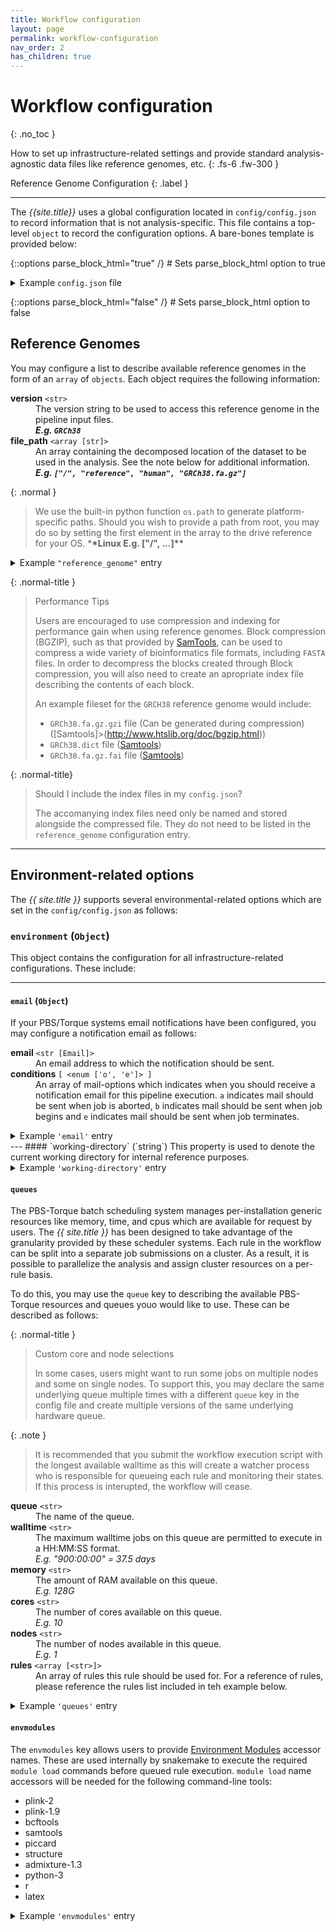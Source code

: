 ```yaml
---
title: Workflow configuration
layout: page
permalink: workflow-configuration
nav_order: 2
has_children: true
---
```


# Workflow configuration
{: .no_toc }

How to set up infrastructure-related settings and provide standard analysis-agnostic data files like reference genomes, etc.
{: .fs-6 .fw-300 }

Reference Genome Configuration
{: .label }

---

The <i>{{site.title}}</i> uses a global configuration located in `config/config.json` to record information that is not analysis-specific. This file contains a top-level `object` to record the configuration options. A bare-bones template is provided below:

{::options parse_block_html="true" /}  # Sets parse_block_html option to true

<details>
  <summary class="text-delta">
    Example <code>config.json</code> file
  </summary>

  <div markdown="1">

    ```json
    {
        "reference-genomes": [
            {
                "version": "GRCh38",
                "file_path": [
                    "/",
                    "path",
                    "to",
                    "my",
                    "copy",
                    "of",
                    "GRCh38.fa.gz"
                ]
            }
        ],
        "environment": {
            "email": {
                "address": "jane.doe@tuks.co.za",
                "conditions": [
                    "o",
                    "e"
                ]
            },
            "working-directory": "/path/to/my/working/directory/",
            "queues": [
                {
                    "queue": "long",
                    "walltime": "900:00:00",
                    "memory": "128G",
                    "cores": "10",
                    "nodes": "1",
                    "rules": [
                        "all",
                        "VALIDATE",
                        "LIFTOVER",
                        "COLLATE",
                        "ALL_COLLATE",
                        "ANNOTATE",
                        "ADMIXTURE",
                        "TRIM_AND_NAME",
                        "FILTER",
                        "TRANSPILE_CLUSTERS",
                        "PLINK"
                    ]
                }
            ],
            "envmodules": {
                "bcftools": "bcftools-1.7",
                "piccard": "picard-2.17.11",
                "tabix": "samtools-1.7",
                "latex": "latex"
            }
        }
    }
    ```

  </div>

</details>

{::options parse_block_html="false" /} # Sets parse_block_html option to false

## Reference Genomes
You may configure a list to describe available reference genomes in the form of an `array` of `objects`. Each object requires the following information:

<dl class="def-wide">
  <dt><strong>version</strong>
    <code>&lt;str&gt;</code>
  </dt>
  <dd>The version string to be used to access this reference genome in the pipeline input files.
    <br><strong>
      <i>E.g.
        <code>GRCh38</code>
      </i>
    </strong>
  </dd>

  <dt><strong>file_path</strong>
    <code>&lt;array [str]&gt;</code>
  </dt>
  <dd>An array containing the decomposed location of the dataset to be used in the analysis. See the note below for additional information.
    <br><strong>
      <i>E.g.
        <code>["/", "reference", "human", "GRCh38.fa.gz"]</code>
      </i>
    </strong>
  </dd>
</dl>

{: .normal }
> We use the built-in python function `os.path` to generate platform-specific paths. Should you wish to provide a path from root, you may do so by setting the first element in the array to the drive reference for your OS. \***\*Linux E.g. ["/", ...]\*\***

<details>
  <summary class="text-delta">
    Example <code>"reference_genome"</code> entry
  </summary>

  <pre>
    <code>
      {
        "reference_genome": [
          {
            "version": "GRCh38",
            "file_path": ["/", "reference", "human", "GRCh38.fa.gz"]
          },
          {
            "version": "GRCh37",
            "file_path": ["/", "reference", "human", "GRCh37.fa.gz"]
          }
        ]
      }
    </code>
  </pre>

</details>

{: .normal-title }
> Performance Tips
>
> Users are encouraged to use compression and indexing for performance gain when using reference genomes. Block compression (BGZIP), such as that provided by [SamTools](http://www.htslib.org/doc/bgzip.html), can be used to compress a wide variety of bioinformatics file formats, including `FASTA` files. In order to decompress the blocks created through Block compression, you will also need to create an apropriate index file describing the contents of each block.
>
>An example fileset for the `GRCH38` reference genome would include:
>-  `GRCh38.fa.gz.gzi` file (Can be generated during compression) ([Samtools]>(http://www.htslib.org/doc/bgzip.html))
>-  `GRCh38.dict` file ([Samtools](http://www.htslib.org/doc/samtools-dict.html))
>-  `GRCh38.fa.gz.fai` file ([Samtools](http://www.htslib.org/doc/samtools-faidx.html))

{: .normal-title}
> Should I include the index files in my `config.json`?
>
> The accomanying index files need only be named and stored alongside the compressed file. They do not need to be listed in the `reference_genome` configuration entry.


---
## Environment-related options

The _{{ site.title }}_ supports several environmental-related options which are set in the `config/config.json` as follows:

### `environment` (`Object`)

This object contains the configuration for all infrastructure-related configurations. These include:

---
#### `email` (`Object`)
If your PBS/Torque systems email notifications have been configured, you may configure a  notification email as follows:

<dl class="def-wide">
  <dt><strong>email</strong> <code>&lt;str [Email]&gt;</code></dt>
  <dd>An email address to which the notification should be sent.</dd>

  <dt><strong>conditions</strong> <code>[ &lt;enum ['o', 'e']&gt; ]</code></dt>
  <dd>An array of mail-options which indicates when you should receive a notification email for this pipeline execution. <code>a</code> indicates mail should be sent when job is aborted, <code>b</code> indicates mail should be sent when job begins and <code>e</code> indicates mail should be sent when job terminates.</dd>
</dl>


<details>
  <summary class="text-delta">
    Example <code>'email'</code> entry
  </summary>

  <pre>
    <code>
      {
          "email": {
              "email": "jane.doe@university.com",
              "conditions": ["o", "e"],
          }
      }
    </code>
  </pre>

</details>
---
#### `working-directory` (`string`)
This property is used to denote the current working directory for internal reference purposes.

<details>
  <summary class="text-delta">
    Example <code>'working-directory'</code> entry
  </summary>

  <pre>
    <code>
      {
        "working-directory": "/my/path/"
      }
    </code>
  </pre>
</details>

#### `queues`
The PBS-Torque batch scheduling system manages per-installation generic resources like memory, time, and cpus which are available for request by users. The _{{ site.title }}_ has been designed to take advantage of the granularity provided by these scheduler systems. Each rule in the workflow can be split into a separate job submissions on a cluster. As a result, it is possible to parallelize the analysis and assign cluster resources on a per-rule basis.

To do this, you may use the `queue` key to describing the available PBS-Torque resources and queues youo would like to use. These can be described as follows:

{: .normal-title }
> Custom core and node selections
>
> In some cases, users might want to run some jobs on multiple nodes and some on single nodes. To support this, you may declare the same underlying queue multiple times with a different `queue` key in the config file and create multiple versions of the same underlying hardware queue.

{: .note }
> It is recommended that you submit the workflow execution script with the longest available walltime as this will create a watcher process who is responsible for queueing each rule and monitoring their states. If this process is interupted, the workflow will cease.

<dl>
  <dt><strong>queue</strong> <code>&lt;str&gt;</code></dt>
  <dd>The name of the queue.</dd>
  
  <dt><strong>walltime</strong> <code>&lt;str&gt;</code></dt>
  <dd>The maximum walltime jobs on this queue are permitted to execute in a HH:MM:SS format.
  <br><i>E.g. "900:00:00" = 37.5 days</i></dd>

  <dt><strong>memory</strong> <code>&lt;str&gt;</code></dt>
  <dd>The amount of RAM available on this queue.
  <br><i>E.g. 128G</i></dd>

  <dt><strong>cores</strong> <code>&lt;str&gt;</code></dt>
  <dd>The number of cores available on this queue.
  <br><i>E.g. 10</i></dd>

  <dt><strong>nodes</strong> <code>&lt;str&gt;</code></dt>
  <dd>The number of nodes available in this queue.
  <br><i>E.g. 1</i></dd>

  <dt><strong>rules</strong> <code>&lt;array [&lt;str&gt;]&gt;</code></dt>
  <dd>An array of rules this rule should be used for. For a reference of rules, please reference the rules list included in teh example below.</dd>
</dl>


<details>
  <summary class="text-delta">
    Example <code>'queues'</code> entry 
  </summary>

  <pre>
    <code>
      {
        "queues": [
          {
            "queue": "long",
            "walltime": "900:00:00",
            "memory": "128G",
            "cores": "10",
            "nodes": "1",
            "rules": [
              "all",
              "VALIDATE",
              "LIFTOVER",
              "COLLATE",
              "ALL_COLLATE",
              "ANNOTATE",
              "ADMIXTURE",
              "TRIM_AND_NAME",
              "FILTER",
              "TRANSPILE_CLUSTERS",
              "PLINK"
            ]
          }
        ]
      }
    </code>
  </pre>

</details>

#### `envmodules`
The `envmodules` key allows users to provide [Environment Modules]() accessor names. These are used internally by snakemake to execute the required `module load` commands before queued rule execution. `module load` name accessors will be needed for the following command-line tools: 
- plink-2
- plink-1.9
- bcftools
- samtools
- piccard
- structure
- admixture-1.3
- python-3
- r
- latex


<details>
  <summary class="text-delta">
    Example <code>'envmodules'</code> entry
  </summary>

  <pre>
    <code>
      {
        "envmodules": {
          "plink-2": "plink-2",
          "plink-1.9": "plink-1.9",
          "bcftools": "bcftools",
          "samtools": "samtools",
          "piccard": "piccard",
          "structure": "structure",
          "admixture-1.3": "admixture-1.3",
          "python-3": "python-3",
          "r": "r",
          "latex": "latex"
        }
      }
    </code>
  </pre>

</details>